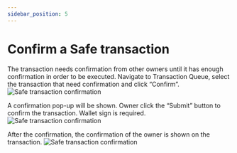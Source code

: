 ```yaml
---
sidebar_position: 5
---
```


# Confirm a Safe transaction
The transaction needs confirmation from other owners until it has enough confirmation in order to be executed. Navigate to Transaction Queue, select the transaction that need confirmation and click “Confirm”.
![Safe transaction confirmation](/img/pyxis-safe/confirm_safe_transaction_1.png)

A confirmation pop-up will be shown. Owner click the “Submit” button to confirm the transaction. Wallet sign is required.
![Safe transaction confirmation](/img/pyxis-safe/confirm_safe_transaction_2.png)

After the confirmation, the confirmation of the owner is shown on the transaction.
![Safe transaction confirmation](/img/pyxis-safe/confirm_safe_transaction_3.png)
